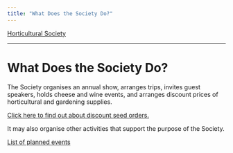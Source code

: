 ```yaml
---
title: "What Does the Society Do?"
---
```



[Horticultural Society](/horticultural-society)

----

# What Does the Society Do?

The Society organises an annual show, arranges trips, invites guest speakers, holds cheese and wine events, and arranges discount prices of horticultural and gardening supplies. 

[Click here to find out about discount seed orders.](SeedOrders)

It may also organise other activities that support the purpose of the Society.

[List of planned events](NewsandEvents)
